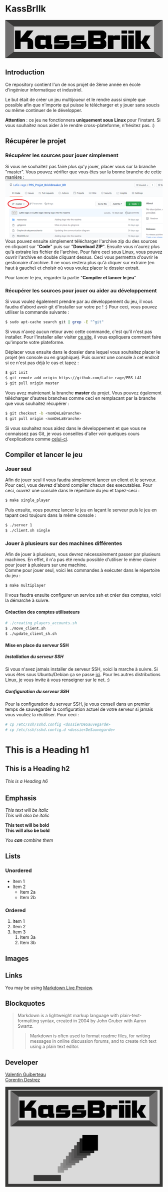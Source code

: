 # KassBrIIk

![KassBrIIk logo](./ressources/logo_kassbriik.png)

## Introduction

Ce repository contient l'un de nos projet de 3ème année en école d'ingénieur informatique et industriel.

Le but était de créer un jeu multijoueur et le rendre aussi simple que possible afin que n'importe qui puisse le télécharger et y jouer sans soucis ou même continuer de le développer.

**Attention** : ce jeu ne fonctionnera **uniquement sous Linux** pour l'instant.
Si vous souhaitez nous aider à le rendre cross-plateforme, n'hésitez pas. :)

## Récupérer le projet

### Récupérer les sources pour jouer simplement

Si vous ne souhaitez pas faire plus qu'y jouer, placer vous sur la branche "master".
Vous pouvez vérifier que vous êtes sur la bonne branche de cette manière :
![Github branches screenshot](./ressources/github_branches.png)
Vous pouvez ensuite simplement télécharger l'archive zip du des sources en cliquant sur "**Code**" puis sur "**Download ZIP**".
Ensuite vous n'aurez plus qu'à extraire les fichier de l'archive.
Pour faire ceci sous Linux, vous pouvez ouvrir l'archive en double cliquant dessus. Ceci vous permettra d'ouvrir le gestionaire d'archive.
Il ne vous restera plus qu'à cliquer sur extraire (en haut à gauche) et choisir où vous voulez placer le dossier extrait.

Pour lancer le jeu, regarder la partie "__Compiler et lancer le jeu__"

### Récupérer les sources pour jouer ou aider au développement


Si vous voulez également prendre par au développement du jeu, il vous faudra d'abord avoir git d'installer sur votre pc ! :)
Pour ceci, vous pouvez utiliser la commande suivante :
```sh
$ sudo apt-cache search git | grep -E "^git"
```
Si vous n'avez aucun retour avec cette commande, c'est qu'il n'est pas installer.
Pour l'installer aller visiter [ce site](https://git-scm.com/book/en/v2/Getting-Started-Installing-Git), il vous expliquera comment faire qu'importe votre plateforme.

Déplacer vous ensuite dans le dossier dans lequel vous souhaitez placer le projet (en console ou en graphique).
Puis ouvrez une console à cet endroit si ce n'est pas déjà le cas et tapez :
```sh
$ git init
$ git remote add origin https://github.com/Lafie-rage/PRS-LA1
$ git pull origin master
```

Vous avez maintenant la branche __master__ du projet.
Vous pouvez également télécharger d'autres branches comme ceci en remplacant __<nomDeLaBranche>__ par la branche que vous souhaitez récupérer :

```sh
$ git checkout -b <nomDeLaBranche>
$ git pull origin <nomDeLaBranche>
```

Si vous souhaitez nous aidez dans le développement et que vous ne connaissez pas Git, je vous conseilles d'aller voir quelques cours d'explications comme [celui-ci](https://openclassrooms.com/fr/courses/5641721-utilisez-git-et-github-pour-vos-projets-de-developpement).


## Compiler et lancer le jeu

### Jouer seul

Afin de jouer seul il vous faudra simplement lancer un client et le serveur.
Pour ceci, vous devrez d'abord compiler chacun des executables. Pour ceci, ouvrez une console dans le répertoire du jeu et tapez-ceci :
```sh
$ make single_player
```
Puis ensuite, vous pourrez lancer le jeu en laçant le serveur puis le jeu en tapant ceci toujours dans la même console :
```sh
$ ./server 1
$ ./client.sh single
```

### Jouer à plusieurs sur des machines différentes

Afin de jouer à plusieurs, vous devrez nécessairement passer par plusieurs machines. En effet, il n'a pas été rendu possible d'utiliser le même clavier pour jouer à plusieurs sur une machine.  
Comme pour jouer seul, voici les commandes à exécuter dans le répertoire du jeu :  
```sh
$ make multiplayer
```
Il vous faudra ensuite configurer un service ssh et créer des comptes, voici la démarche à suivre.

#### Créaction des comptes utilisateurs
```sh
# ./creating_players_accounts.sh
$ ./move_client.sh
$ ./update_client_sh.sh
```

#### Mise en place du serveur SSH

##### Installation du serveur SSH

Si vous n'avez jamais installer de serveur SSH, voici la marche à suivre.
Si vous êtes sous Ubuntu/Debian ça se passe [ici](https://doc.ubuntu-fr.org/ssh#installation_du_serveur_ssh).
Pour les autres distributions Linux, je vous invite à vous renseigner sur le net. :)

##### Configuration du serveur SSH

Pour la configuration du serveur SSH, je vous conseil dans un premier temps de sauvegarder la configuration actuel de votre serveur si jamais vous vouliez la réutiliser.
Pour ceci :
```sh
# cp /etc/ssh/sshd.config <dossierDeSauvegarde>
# cp /etc/ssh/sshd.config.d <dossierDeSauvegarde>
```






# This is a Heading h1
## This is a Heading h2
###### This is a Heading h6

## Emphasis

*This text will be italic*  
_This will also be italic_

**This text will be bold**  
__This will also be bold__

_You **can** combine them_

## Lists

### Unordered

* Item 1
* Item 2
  * Item 2a
  * Item 2b

### Ordered

1. Item 1
1. Item 2
1. Item 3
   1. Item 3a
   1. Item 3b

## Images

## Links

You may be using [Markdown Live Preview](https://markdownlivepreview.com/).

## Blockquotes

> Markdown is a lightweight markup language with plain-text-formatting syntax, created in 2004 by John Gruber with Aaron Swartz.
>
>> Markdown is often used to format readme files, for writing messages in online discussion forums, and to create rich text using a plain text editor.


## Developer

[Valentin Guiberteau](https://github.com/ValentinIG2I)  
[Corentin Destrez](https://github.com/Lafie-rage)

![KassBrIIk wide logo](./ressources/kassbriik.png)
